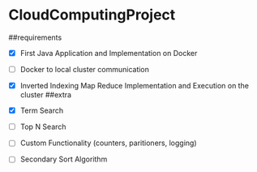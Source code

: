 # CloudComputingProject

##requirements
- [x] First Java Application and Implementation on Docker
- [ ] Docker to local cluster communication
- [x] Inverted Indexing Map Reduce Implementation and Execution on the cluster
##extra
- [x] Term Search
- [ ] Top N Search
- [ ] Custom Functionality (counters, paritioners, logging)
- [ ] Secondary Sort Algorithm






